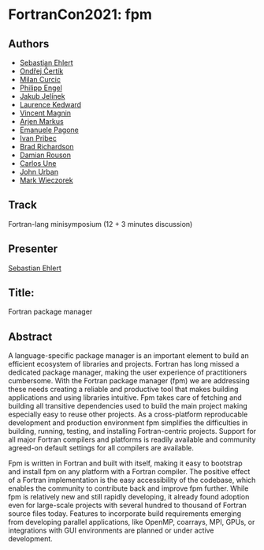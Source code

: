 # FortranCon2021: fpm

## Authors

- [Sebastian Ehlert](https://github.com/awvwgk)
- [Ondřej Čertík](https://github.com/certik)
- [Milan Curcic](https://github.com/milancurcic)
- [Philipp Engel](https://github.com/interkosmos)
- [Jakub Jelínek](https://github.com/kubajj)
- [Laurence Kedward](https://github.com/lkedward)
- [Vincent Magnin](https://github.com/vmagnin)
- [Arjen Markus](https://github.com/arjenmarkus)
- [Emanuele Pagone](https://github.com/epagone)
- [Ivan Pribec](https://github.com/ivan-pi)
- [Brad Richardson](https://github.com/everythingfunctional)
- [Damian Rouson](https://github.com/rouson)
- [Carlos Une](https://github.com/brocolis)
- [John Urban](https://github.com/urbanjost)
- [Mark Wieczorek](https://github.com/MarkWieczorek)

## Track

Fortran-lang minisymposium (12 + 3 minutes discussion)

## Presenter

[Sebastian Ehlert](https://github.com/awvwgk)

## Title:

Fortran package manager

## Abstract

A language-specific package manager is an important element to build an efficient ecosystem of libraries and projects.
Fortran has long missed a dedicated package manager, making the user experience of practitioners cumbersome.
With the Fortran package manager (fpm) we are addressing these needs creating a reliable and productive tool that makes building applications and using libraries intuitive.
Fpm takes care of fetching and building all transitive dependencies used to build the main project making especially easy to reuse other projects.
As a cross-platform reproducable development and production environment fpm simplifies the difficulties in building, running, testing, and installing Fortran-centric projects.
Support for all major Fortran compilers and platforms is readily available and community agreed-on default settings for all compilers are available.

Fpm is written in Fortran and built with itself, making it easy to bootstrap and install fpm on any platform with a Fortran compiler.
The positive effect of a Fortran implementation is the easy accessibility of the codebase, which enables the community to contribute back and improve fpm further.
While fpm is relatively new and still rapidly developing, it already found adoption even for large-scale projects with several hundred to thousand of Fortran source files today.
Features to incorporate build requirements emerging from developing parallel applications, like OpenMP, coarrays, MPI, GPUs, or integrations with GUI environments are planned or under active development.
